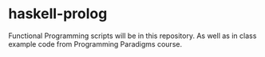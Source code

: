 # haskell-prolog

Functional Programming scripts will be in this repository.
As well as in class example code from Programming Paradigms course.
